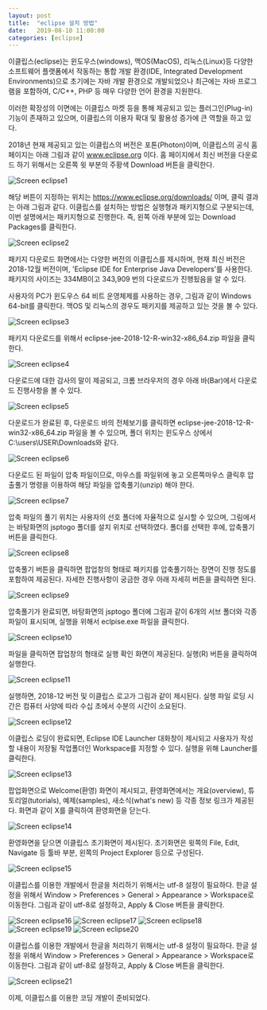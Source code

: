 ```yaml
---
layout: post
title:  "eclipse 설치 방법"
date:   2019-08-10 11:00:00 
categories: [eclipse]
---
```

 
이클립스(eclipse)는 윈도우스(windows), 맥OS(MacOS), 리눅스(Linux)등 다양한 소프트웨어 플랫폼에서 작동하는 
통합 개발 환경(IDE, Integrated Development Environments)으로 초기에는 자바 개발 환경으로 개발되었으나
최근에는 자바 프로그램을 포함하여, C/C++, PHP 등 매우 다양한 언어 환경을 지원한다.
 
이러한 확장성의 이면에는 이클립스 마켓 등을 통해 제공되고 있는 플러그인(Plug-in) 기능이 존재하고 있으며,
이클립스의 이용자 확대 및 활용성 증가에 큰 역할을 하고 있다.

2018년 현재 제공되고 있는 이클립스의 버전은 포톤(Photon)이며, 이클립스의 공식 홈페이지는 아래 그림과 같이 www.eclipse.org 이다.
홈 페이지에서 최신 버전을 다운로드 하기 위해서는 오른쪽 윗 부분의 주황색 Download 버튼을 클릭한다. 

![Screen eclipse1](https://raw.githubusercontent.com/javaroadmap/javaroadmap.github.io/master/static/img/_posts/eclipseinstall/eclipse1.png "Screen eclipse1")

해당 버튼이 지정하는 위치는 https://www.eclipse.org/downloads/ 이며, 클릭 결과는 아래 그림과 같다.
이클립스를 설치하는 방법은 실행형과 패키지형으로 구분되는데, 이번 설명에서는 패키지형으로 진행한다. 즉, 왼쪽 아래 부분에 있는 Download Packages를 클릭한다.

![Screen eclipse2](https://raw.githubusercontent.com/javaroadmap/javaroadmap.github.io/master/static/img/_posts/eclipseinstall/eclipse2.png "Screen eclipse2")
 
패키지 다운로드 화면에서는 다양한 버전의 이클립스를 제시하며, 현재 최신 버전은 2018-12월 버전이며, 'Eclipse IDE for Enterprise Java Developers'를 사용한다.  패키지의 사이즈는 334MB이고 343,909 번의 다운로드가 진행됬음을 알 수 있다.

사용자의 PC가 윈도우스 64 비트 운영체제를 사용하는 경우, 그림과 같이 Windows 64-bit를 클릭한다. 맥OS 및 리눅스의 경우도 패키지를 제공하고 있는 것을 볼 수 있다.

![Screen eclipse3](https://raw.githubusercontent.com/javaroadmap/javaroadmap.github.io/master/static/img/_posts/eclipseinstall/eclipse3.png "Screen eclipse3")

패키지 다운로드를 위해서 eclipse-jee-2018-12-R-win32-x86_64.zip 파일을 클릭한다.

![Screen eclipse4](https://raw.githubusercontent.com/javaroadmap/javaroadmap.github.io/master/static/img/_posts/eclipseinstall/eclipse4.png "Screen eclipse4")

다운로드에 대한 감사의 말이 제공되고, 크롬 브라우저의 경우 아래 바(Bar)에서 다운로드 진행사항을 볼 수 있다.

![Screen eclipse5](https://raw.githubusercontent.com/javaroadmap/javaroadmap.github.io/master/static/img/_posts/eclipseinstall/eclipse5.png "Screen eclipse5")

다운로드가 완료된 후, 다운로드 바의 전체보기를 클릭하면 eclipse-jee-2018-12-R-win32-x86_64.zip 파일을 볼 수 있으며, 폴더 위치는 윈도우스 상에서 C:\users\USER\Downloads와 같다.

![Screen eclipse6](https://raw.githubusercontent.com/javaroadmap/javaroadmap.github.io/master/static/img/_posts/eclipseinstall/eclipse6.png "Screen eclipse6")

다운로드 된 파일이 압축 파일이므로, 마우스를 파일위에 놓고 오른쪽마우스 클릭후 압출풀기 명령을 이용하여 해당 파일을 압축풀기(unzip) 해야 한다.

![Screen eclipse7](https://raw.githubusercontent.com/javaroadmap/javaroadmap.github.io/master/static/img/_posts/eclipseinstall/eclipse7.png "Screen eclipse7")

압축 파일의 풀기 위치는 사용자의 선호 폴더에 자율적으로 실시할 수 있으며, 그림에서는 바탕화면의 jsptogo 폴더를 설치 위치로 선택하였다. 폴더를 선택한 후에, 압축풀기 버튼을 클릭한다.

![Screen eclipse8](https://raw.githubusercontent.com/javaroadmap/javaroadmap.github.io/master/static/img/_posts/eclipseinstall/eclipse8.png "Screen eclipse8")
 
압축풀기 버튼을 클릭하면 팝업창의 형태로 패키지를 압축풀기하는 장면이 진행 정도를 포함하여 제공된다. 자세한 진행사항이 궁금한 경우 아래 자세히 버튼을 클릭하면 된다.
 
![Screen eclipse9](https://raw.githubusercontent.com/javaroadmap/javaroadmap.github.io/master/static/img/_posts/eclipseinstall/eclipse9.png "Screen eclipse9")

압축풀기가 완료되면, 바탕화면의 jsptogo 폴더에 그림과 같이 6개의 서브 폴더와 각종 파일이 표시되며, 실행을 위해서 eclpise.exe 파일을 클릭한다.

![Screen eclipse10](https://raw.githubusercontent.com/javaroadmap/javaroadmap.github.io/master/static/img/_posts/eclipseinstall/eclipse10.png "Screen eclipse10")

파일을 클릭하면 팝업창의 형태로 실행 확인 화면이 제공된다.  실행(R) 버튼을 클릭하여 실행한다.

![Screen eclipse11](https://raw.githubusercontent.com/javaroadmap/javaroadmap.github.io/master/static/img/_posts/eclipseinstall/eclipse11.png "Screen eclipse11")
  
실행하면, 2018-12 버전 및 이클립스 로고가 그림과 같이 제시된다. 실행 파일 로딩 시간은 컴퓨터 사양에 따라 수십 초에서 수분의 시간이 소요된다.

![Screen eclipse12](https://raw.githubusercontent.com/javaroadmap/javaroadmap.github.io/master/static/img/_posts/eclipseinstall/eclipse12.png "Screen eclipse12")

이클립스 로딩이 완료되면, Eclipse IDE Launcher 대화창이 제시되고 사용자가 작성할 내용이 저장될 작업폴더인 Workspace를 지정할 수 있다. 실행을 위해 Launcher를 클릭한다.

![Screen eclipse13](https://raw.githubusercontent.com/javaroadmap/javaroadmap.github.io/master/static/img/_posts/eclipseinstall/eclipse13.png "Screen eclipse13")

팝업화면으로 Welcome(환영) 화면이 제시되고, 환영화면에서는 개요(overview), 튜토리얼(tutorials), 예제(samples), 새소식(what's new) 등 각종 정보 링크가 제공된다. 화면과 같이 X를 클릭하여 환영화면을 닫는다.
  
![Screen eclipse14](https://raw.githubusercontent.com/javaroadmap/javaroadmap.github.io/master/static/img/_posts/eclipseinstall/eclipse14.png "Screen eclipse14")

환영화면을 닫으면 이클립스 초기화면이 제시된다. 초기화면은 윗쪽의 File, Edit, Navigate 등 툴바 부분, 왼쪽의 Project Explorer 등으로 구성된다. 

![Screen eclipse15](https://raw.githubusercontent.com/javaroadmap/javaroadmap.github.io/master/static/img/_posts/eclipseinstall/eclipse15.png "Screen eclipse15")

이클립스를 이용한 개발에서 한글을 처리하기 위해서는 utf-8 설정이 필요하다. 한글 설정을 위해서 Window > Preferences > General > Appearance > Workspace로 이동한다. 그림과 같이 utf-8로 설정하고, Apply & Close 버튼을 클릭한다. 
 
![Screen eclipse16](https://raw.githubusercontent.com/javaroadmap/javaroadmap.github.io/master/static/img/_posts/eclipseinstall/eclipse16.png "Screen eclipse16")
![Screen eclipse17](https://raw.githubusercontent.com/javaroadmap/javaroadmap.github.io/master/static/img/_posts/eclipseinstall/eclipse17.png "Screen eclipse17")
![Screen eclipse18](https://raw.githubusercontent.com/javaroadmap/javaroadmap.github.io/master/static/img/_posts/eclipseinstall/eclipse18.png "Screen eclipse18")
![Screen eclipse19](https://raw.githubusercontent.com/javaroadmap/javaroadmap.github.io/master/static/img/_posts/eclipseinstall/eclipse19.png "Screen eclipse19")
![Screen eclipse20](https://raw.githubusercontent.com/javaroadmap/javaroadmap.github.io/master/static/img/_posts/eclipseinstall/eclipse20.png "Screen eclipse20")

이클립스를 이용한 개발에서 한글을 처리하기 위해서는 utf-8 설정이 필요하다. 한글 설정을 위해서 Window > Preferences > General > Appearance > Workspace로 이동한다. 그림과 같이 utf-8로 설정하고, Apply & Close 버튼을 클릭한다. 
 
![Screen eclipse21](https://raw.githubusercontent.com/javaroadmap/javaroadmap.github.io/master/static/img/_posts/eclipseinstall/eclipse21.png "Screen eclipse21")

이제, 이클립스를 이용한 코딩 개발이 준비되었다.

